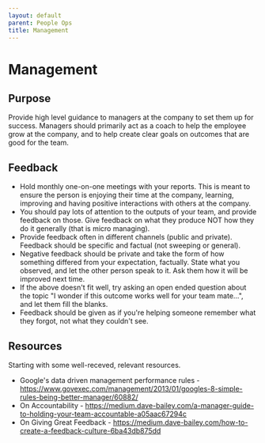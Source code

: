```yaml
---
layout: default
parent: People Ops
title: Management
---
```


# Management

## Purpose

Provide high level guidance to managers at the company to set them up for success. Managers should primarily act as a coach to help
the employee grow at the company, and to help create clear goals on outcomes that are good for the team.

## Feedback

 * Hold monthly one-on-one meetings with your reports. This is meant to ensure the person is enjoying their time at the company, learning, improving and having positive interactions with others at the company.
 * You should pay lots of attention to the outputs of your team, and provide feedback on those. Give feedback on what they produce NOT how they do it generally (that is micro managing).
 * Provide feedback often in different channels (public and private). Feedback should be specific and factual (not sweeping or general).
 * Negative feedback should be private and take the form of how something differed from your expectation, factually. State what you observed, and let the other person speak to it. Ask them how it will be improved next time.
 * If the above doesn't fit well, try asking an open ended question about the topic "I wonder if this outcome works well for your team mate...", and let them fill the blanks.
 * Feedback should be given as if you're helping someone remember what they forgot, not what they couldn't see.

## Resources

Starting with some well-receved, relevant resources.
 * Google's data driven management performance rules - https://www.govexec.com/management/2013/01/googles-8-simple-rules-being-better-manager/60882/
 * On Accountability - https://medium.dave-bailey.com/a-manager-guide-to-holding-your-team-accountable-a05aac67294c
 * On Giving Great Feedback - https://medium.dave-bailey.com/how-to-create-a-feedback-culture-6ba43db875dd
